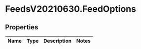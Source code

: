 # FeedsV20210630.FeedOptions

## Properties
Name | Type | Description | Notes
------------ | ------------- | ------------- | -------------


